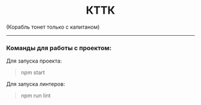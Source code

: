 <h1 align="center">КТТК</h1>

(Корабль тонет только с капитаном)

****
### Команды для работы с проектом:

Для запуска проекта: 
>npm start 

Для запуска линтеров: 
>npm run lint